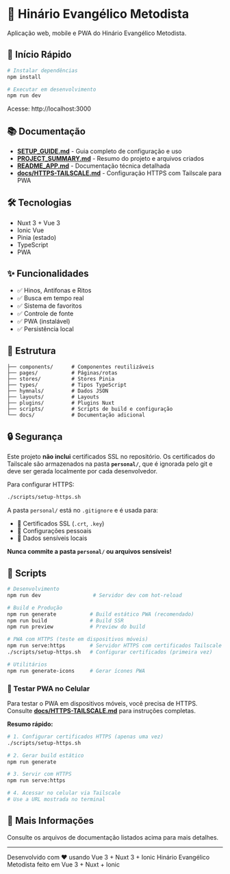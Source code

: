 # 🎵 Hinário Evangélico Metodista

Aplicação web, mobile e PWA do Hinário Evangélico Metodista.

## 🚀 Início Rápido

```bash
# Instalar dependências
npm install

# Executar em desenvolvimento
npm run dev
```

Acesse: http://localhost:3000

## 📚 Documentação

- **[SETUP_GUIDE.md](./SETUP_GUIDE.md)** - Guia completo de configuração e uso
- **[PROJECT_SUMMARY.md](./PROJECT_SUMMARY.md)** - Resumo do projeto e arquivos criados
- **[README_APP.md](./README_APP.md)** - Documentação técnica detalhada
- **[docs/HTTPS-TAILSCALE.md](./docs/HTTPS-TAILSCALE.md)** - Configuração HTTPS com Tailscale para PWA

## 🛠️ Tecnologias

- Nuxt 3 + Vue 3
- Ionic Vue
- Pinia (estado)
- TypeScript
- PWA

## ✨ Funcionalidades

- ✅ Hinos, Antifonas e Ritos
- ✅ Busca em tempo real
- ✅ Sistema de favoritos
- ✅ Controle de fonte
- ✅ PWA (instalável)
- ✅ Persistência local

## 📁 Estrutura

```
├── components/      # Componentes reutilizáveis
├── pages/           # Páginas/rotas
├── stores/          # Stores Pinia
├── types/           # Tipos TypeScript
├── hymnals/         # Dados JSON
├── layouts/         # Layouts
├── plugins/         # Plugins Nuxt
├── scripts/         # Scripts de build e configuração
└── docs/            # Documentação adicional
```

## 🔒 Segurança

Este projeto **não inclui** certificados SSL no repositório. Os certificados do Tailscale são armazenados na pasta **`personal/`**, que é ignorada pelo git e deve ser gerada localmente por cada desenvolvedor.

Para configurar HTTPS:
```bash
./scripts/setup-https.sh
```

A pasta `personal/` está no `.gitignore` e é usada para:
- 🔐 Certificados SSL (`.crt`, `.key`)
- 📝 Configurações pessoais
- 🔑 Dados sensíveis locais

**Nunca commite a pasta `personal/` ou arquivos sensíveis!**

## 🎯 Scripts

```bash
# Desenvolvimento
npm run dev                 # Servidor dev com hot-reload

# Build e Produção
npm run generate           # Build estático PWA (recomendado)
npm run build              # Build SSR
npm run preview            # Preview do build

# PWA com HTTPS (teste em dispositivos móveis)
npm run serve:https        # Servidor HTTPS com certificados Tailscale
./scripts/setup-https.sh   # Configurar certificados (primeira vez)

# Utilitários
npm run generate-icons     # Gerar ícones PWA
```

### 📱 Testar PWA no Celular

Para testar o PWA em dispositivos móveis, você precisa de HTTPS. Consulte **[docs/HTTPS-TAILSCALE.md](./docs/HTTPS-TAILSCALE.md)** para instruções completas.

**Resumo rápido:**
```bash
# 1. Configurar certificados HTTPS (apenas uma vez)
./scripts/setup-https.sh

# 2. Gerar build estático
npm run generate

# 3. Servir com HTTPS
npm run serve:https

# 4. Acessar no celular via Tailscale
# Use a URL mostrada no terminal
```

## 📖 Mais Informações

Consulte os arquivos de documentação listados acima para mais detalhes.

---

Desenvolvido com ❤️ usando Vue 3 + Nuxt 3 + Ionic
Hinário Evangélico Metodista feito em Vue 3 + Nuxt + Ionic
